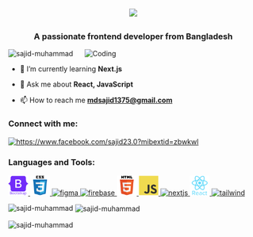 ![]()

<h1 align="center">
    <img src="https://readme-typing-svg.herokuapp.com/?font=Righteous&size=35&center=true&vCenter=true&width=500&height=70&duration=6000&lines=Hi+There!+👋;+I'm+Sajid+Muhammad!;" />
</h1>
<h3 align="center">A passionate frontend developer from Bangladesh</h3>
<img align="right"  alt="Coding" width="350"
src="https://lh3.googleusercontent.com/a/ACg8ocJWqQx7R5yblyz2s7GuA0xHHGr9AJVv_wcK3W7avXlHgQGvEy29=s432-c-no"/>
<p align="left"> <img src="https://komarev.com/ghpvc/?username=sajid-muhammad&label=Profile%20views&color=0e75b6&style=flat" alt="sajid-muhammad" /> </p>

- 🌱 I’m currently learning **Next.js**

- 💬 Ask me about **React, JavaScript**

- 📫 How to reach me **mdsajid1375@gmail.com**

<h3 align="left">Connect with me:</h3>
<p align="left">
<a href="https://fb.com/https://www.facebook.com/sajid23.0?mibextid=zbwkwl" target="blank"><img align="center" src="https://raw.githubusercontent.com/rahuldkjain/github-profile-readme-generator/master/src/images/icons/Social/facebook.svg" alt="https://www.facebook.com/sajid23.0?mibextid=zbwkwl" height="30" width="40" /></a>
</p>

<h3 align="left">Languages and Tools:</h3>
<p align="left"> <a href="https://getbootstrap.com" target="_blank" rel="noreferrer"> <img src="https://raw.githubusercontent.com/devicons/devicon/master/icons/bootstrap/bootstrap-plain-wordmark.svg" alt="bootstrap" width="40" height="40"/> </a> <a href="https://www.w3schools.com/css/" target="_blank" rel="noreferrer"> <img src="https://raw.githubusercontent.com/devicons/devicon/master/icons/css3/css3-original-wordmark.svg" alt="css3" width="40" height="40"/> </a> <a href="https://www.figma.com/" target="_blank" rel="noreferrer"> <img src="https://www.vectorlogo.zone/logos/figma/figma-icon.svg" alt="figma" width="40" height="40"/> </a> <a href="https://firebase.google.com/" target="_blank" rel="noreferrer"> <img src="https://www.vectorlogo.zone/logos/firebase/firebase-icon.svg" alt="firebase" width="40" height="40"/> </a> <a href="https://www.w3.org/html/" target="_blank" rel="noreferrer"> <img src="https://raw.githubusercontent.com/devicons/devicon/master/icons/html5/html5-original-wordmark.svg" alt="html5" width="40" height="40"/> </a> <a href="https://developer.mozilla.org/en-US/docs/Web/JavaScript" target="_blank" rel="noreferrer"> <img src="https://raw.githubusercontent.com/devicons/devicon/master/icons/javascript/javascript-original.svg" alt="javascript" width="40" height="40"/> </a> <a href="https://nextjs.org/" target="_blank" rel="noreferrer"> <img src="https://cdn.worldvectorlogo.com/logos/nextjs-2.svg" alt="nextjs" width="40" height="40"/> </a> <a href="https://reactjs.org/" target="_blank" rel="noreferrer"> <img src="https://raw.githubusercontent.com/devicons/devicon/master/icons/react/react-original-wordmark.svg" alt="react" width="40" height="40"/> </a> <a href="https://tailwindcss.com/" target="_blank" rel="noreferrer"> <img src="https://www.vectorlogo.zone/logos/tailwindcss/tailwindcss-icon.svg" alt="tailwind" width="40" height="40"/> </a> </p>

<p><img align="left" src="https://github-readme-stats.vercel.app/api/top-langs?username=sajid-muhammad&show_icons=true&locale=en&layout=compact" alt="sajid-muhammad" /></p>

<p>&nbsp;<img align="center" src="https://github-readme-stats.vercel.app/api?username=sajid-muhammad&show_icons=true&locale=en" alt="sajid-muhammad" /></p>

<p><img align="center" src="https://github-readme-streak-stats.herokuapp.com/?user=sajid-muhammad&" alt="sajid-muhammad" /></p>
